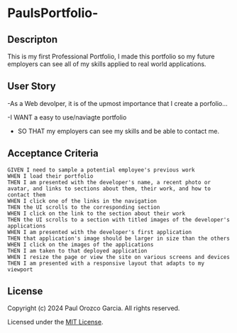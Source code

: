 # PaulsPortfolio- 


## Descripton 

This is my first Professional Portfolio, I made this portfolio so my future employers can see all of my skills applied to real world applications.

## User Story
-As a Web devolper, it is of the upmost importance that I create a porfolio...

-I WANT a easy to use/naviagte portfolio

- SO THAT my employers can see my skills and be able to contact me. 



## Acceptance Criteria

```
GIVEN I need to sample a potential employee's previous work
WHEN I load their portfolio
THEN I am presented with the developer's name, a recent photo or avatar, and links to sections about them, their work, and how to contact them
WHEN I click one of the links in the navigation
THEN the UI scrolls to the corresponding section
WHEN I click on the link to the section about their work
THEN the UI scrolls to a section with titled images of the developer's applications
WHEN I am presented with the developer's first application
THEN that application's image should be larger in size than the others
WHEN I click on the images of the applications
THEN I am taken to that deployed application
WHEN I resize the page or view the site on various screens and devices
THEN I am presented with a responsive layout that adapts to my viewport
```

## License

Copyright (c) 2024 Paul Orozco Garcia. All rights reserved.

Licensed under the [MIT License](https://choosealicense.com/licenses/mit).
